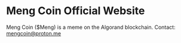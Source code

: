 # Meng Coin Official Website

Meng Coin ($Meng) is a meme on the Algorand blockchain.
Contact: mengcoin@proton.me
